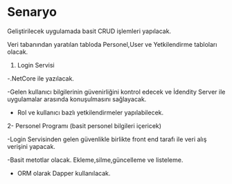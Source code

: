 # Senaryo
Geliştirilecek uygulamada basit CRUD işlemleri yapılacak.

Veri tabanından yaratılan tabloda Personel,User ve Yetkilendirme tabloları olacak.

1. Login Servisi

-.NetCore ile yazılacak.

-Gelen kullanıcı bilgilerinin güvenirliğini kontrol edecek ve İdendity Server ile uygulamalar arasında konuşulmasını sağlayacak.

- Rol ve kullanıcı bazlı yetkilendirmeler yapılabilecek.

2- Personel Programı (basit personel bilgileri içericek)

-Login Servisinden gelen güvenlikle birlikte front end tarafı ile veri alış verişini yapacak.

-Basit metotlar olacak. Ekleme,silme,güncelleme ve listeleme.

- ORM olarak Dapper kullanılacak.

